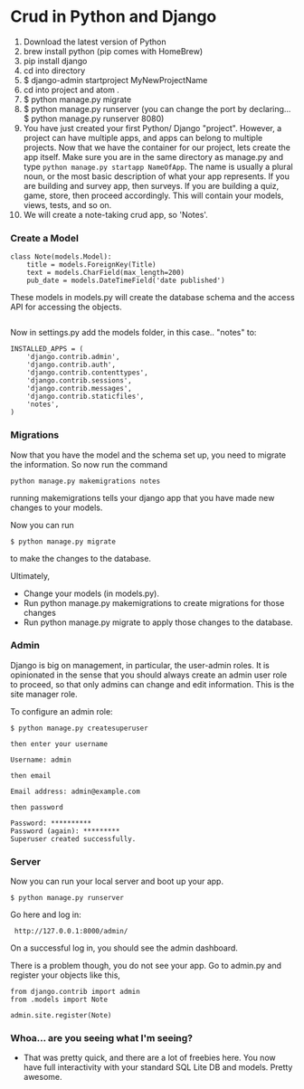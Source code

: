 # Crud in Python and Django


1. Download the latest version of Python
2. brew install python (pip comes with HomeBrew)
3. pip install django
4. cd into directory
5. $ django-admin startproject MyNewProjectName
6. cd into project and atom .
7. $ python manage.py migrate
8. $ python manage.py runserver (you can change the port by declaring... $ python manage.py runserver 8080)
9. You have just created your first Python/ Django "project".  However, a project can have multiple apps, and
apps can belong to multiple projects. Now that we have the container for our project, lets create the app itself.
Make sure you are in the same directory as manage.py and type `python manage.py startapp NameOfApp`. The name is usually a plural noun, or the most basic description of what your app represents.  If you are building and survey app, then surveys.  If you are building a quiz, game, store, then proceed accordingly. This will contain your models, views, tests, and so on.
10. We will create a note-taking crud app, so 'Notes'.


### Create a Model
```
class Note(models.Model):
    title = models.ForeignKey(Title)
    text = models.CharField(max_length=200)
    pub_date = models.DateTimeField('date published')

```

These models in models.py will create the database schema and the access API for accessing the objects.


```

```
Now in settings.py add the models folder, in this case.. "notes" to:
```
INSTALLED_APPS = (
    'django.contrib.admin',
    'django.contrib.auth',
    'django.contrib.contenttypes',
    'django.contrib.sessions',
    'django.contrib.messages',
    'django.contrib.staticfiles',
    'notes',
)
```


### Migrations

Now that you have the model and the schema set up, you need to migrate the information. So now run the command
```
python manage.py makemigrations notes
```
running makemigrations tells your django app that you have made new changes to your models.

Now you can run
```
$ python manage.py migrate
```
to make the changes to the database.




Ultimately,
* Change your models (in models.py).
* Run python manage.py makemigrations to create migrations for those changes
* Run python manage.py migrate to apply those changes to the database.



### Admin

Django is big on management, in particular, the user-admin roles.  It is opinionated in the sense that you should
always create an admin user role to proceed, so that only admins can change and edit information. This is the site manager role.

To configure an admin role:

```
$ python manage.py createsuperuser

then enter your username

Username: admin

then email

Email address: admin@example.com

then password

Password: **********
Password (again): *********
Superuser created successfully.
```


### Server

Now you can run your local server and boot up your app.

```
$ python manage.py runserver
```

Go here and log in:

```
 http://127.0.0.1:8000/admin/
```

On a successful log in, you should see the admin dashboard.


There is a problem though, you do not see your app.  Go to admin.py and register your objects like this,
```
from django.contrib import admin
from .models import Note

admin.site.register(Note)
```


### Whoa... are you seeing what I'm seeing?

* That was pretty quick, and there are a lot of freebies here.  You now have full interactivity with your
standard SQL Lite DB and models.  Pretty awesome.
